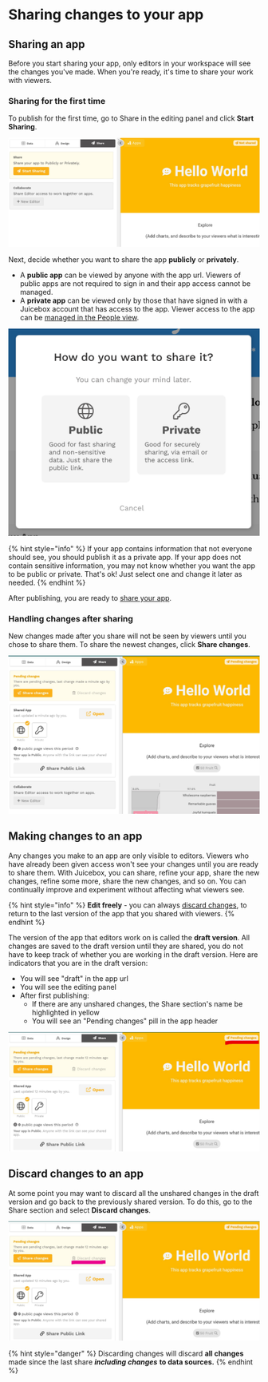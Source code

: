 # Sharing changes to your app

## Sharing an app

Before you start sharing your app, only editors in your workspace will see the changes you've made. When you're ready, it's time to share your work with viewers.

### Sharing for the first time

To publish for the first time, go to Share in the editing panel and click **Start Sharing**.

![](../../.gitbook/assets/share_panel.jpg)

Next, decide whether you want to share the app **publicly** or **privately**.

* A **public app** can be viewed by anyone with the app url. Viewers of public apps are not required to sign in and their app access cannot be managed. 
* A **private app** can be viewed only by those that have signed in with a Juicebox account that has access to the app. Viewer access to the app can be [managed in the People view](../../managing-users/user-management-and-roles.md).

![Select whether to publish as a public or private app](../../.gitbook/assets/image%20%28113%29.png)

{% hint style="info" %}
If your app contains information that not everyone should see, you should publish it as a private app. If your app does not contain sensitive information, you may not know whether you want the app to be public or private. That's ok! Just select one and change it later as needed. 
{% endhint %}

After publishing, you are ready to [share your app](sharing-and-access-controls.md). 

### Handling changes after sharing

New changes made after you share will not be seen by viewers until you chose to share them. To share the newest changes, click **Share changes**.

![Viewers will not see your newest changes until you select &quot;Share changes&quot;](../../.gitbook/assets/pending_changes3.jpg)

## Making changes to an app

Any changes you make to an app are only visible to editors. Viewers who have already been given access won't see your changes until you are ready to share them. With Juicebox, you can share, refine your app, share the new changes, refine some more, share the new changes, and so on. You can continually improve and experiment without affecting what viewers see.

{% hint style="info" %}
**Edit freely** - you can always [discard changes](https://juicebox.gitbook.io/juicebox/authoring-apps/publish-and-share/publishing-app-changes#discard-changes-to-an-app), to return to the last version of the app that you shared with viewers.
{% endhint %}

The version  of the app that editors work on is called the **draft version**. All changes are saved to the draft version until they are shared, you do not have to keep track of whether you are working in the draft version. Here are indicators that you are in the draft version:

* You will see "draft" in the app url
* You will see the editing panel
* After first publishing:
  * If there are any unshared changes, the Share section's name be highlighted in yellow
  * You will see an "Pending changes" pill in the app header

![An app with pending changes](../../.gitbook/assets/an_app_with_pending_changes.jpg)

## Discard changes to an app

At some point you may want to discard all the unshared changes in the draft version and go back to the previously shared version. To do this, go to the Share section and select **Discard changes**. 

![Discard changes will go back to the previously shared version.](../../.gitbook/assets/discard_changes.jpg)

{% hint style="danger" %}
Discarding changes will discard **all changes** made since the last share _**including changes**_ **to data sources.** 
{% endhint %}



